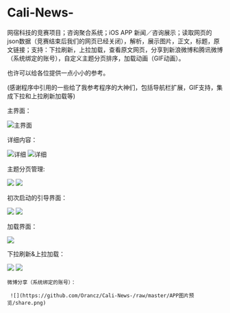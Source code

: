 # Cali-News-
网宿科技的竞赛项目；咨询聚合系统；iOS APP 新闻／咨询展示；读取网页的json数据（竞赛结束后我们的网页已经关闭），解析，展示图片，正文，标题，原文链接；支持：下拉刷新，上拉加载，查看原文网页，分享到新浪微博和腾讯微博（系统绑定的账号），自定义主题分页排序，加载动画（GIF动画）。

也许可以给各位提供一点小小的参考。

(感谢程序中引用的一些给了我参考程序的大神们，包括导航栏扩展，GIF支持，集成下拉和上拉刷新加载等)

主界面：

![主界面](https://github.com/Orancz/Cali-News-/raw/master/APP图片预览/main.png)
 
 详细内容：
 
![详细](https://github.com/Orancz/Cali-News-/raw/master/APP图片预览/detail1.png)
![详细](https://github.com/Orancz/Cali-News-/raw/master/APP图片预览/detail2.png)
 
 主题分页管理:
 
![](https://github.com/Orancz/Cali-News-/raw/master/APP图片预览/topic1.png)
![](https://github.com/Orancz/Cali-News-/raw/master/APP图片预览/topic2.png)

初次启动的引导界面：

 ![](https://github.com/Orancz/Cali-News-/raw/master/APP图片预览/guide1.png)
 ![](https://github.com/Orancz/Cali-News-/raw/master/APP图片预览/guide2.png)
 
 加载界面：
 
  ![](https://github.com/Orancz/Cali-News-/raw/master/APP图片预览/loading.png)
  
  下拉刷新&上拉加载：
  
   ![](https://github.com/Orancz/Cali-News-/raw/master/APP图片预览/pull1.png)
    ![](https://github.com/Orancz/Cali-News-/raw/master/APP图片预览/pull2.png)
    
    微博分享（系统绑定的账号）：
    
     ![](https://github.com/Orancz/Cali-News-/raw/master/APP图片预览/share.png)
    
